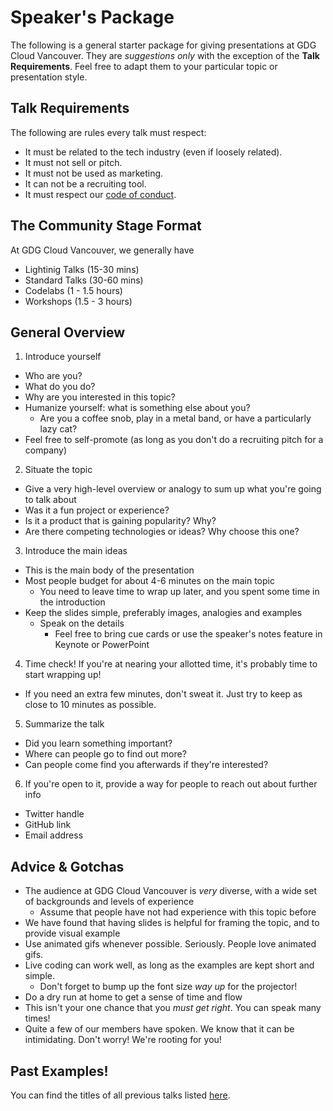 # Speaker's Package
The following is a general starter package for giving presentations at GDG Cloud Vancouver.
They are _suggestions only_ with the exception of the **Talk Requirements**. Feel free to adapt them to your particular topic or presentation style.

## Talk Requirements
The following are rules every talk must respect:

- It must be related to the tech industry (even if loosely related).
- It must not sell or pitch.
- It must not be used as marketing.
- It can not be a recruiting tool.
- It must respect our [code of conduct](https://github.com/GDGV/resources/code-of-conduct/blob/master/community_coc.md).

## The Community Stage Format
At GDG Cloud Vancouver, we generally have 
- Lightinig Talks (15-30 mins)
- Standard Talks (30-60 mins)
- Codelabs (1 - 1.5 hours)
- Workshops (1.5 - 3 hours)

## General Overview
1. Introduce yourself
  - Who are you?
  - What do you do?
  - Why are you interested in this topic?
  - Humanize yourself: what is something else about you?
    - Are you a coffee snob, play in a metal band, or have a particularly lazy cat?
  - Feel free to self-promote (as long as you don't do a recruiting pitch for a company)

2. Situate the topic
  - Give a very high-level overview or analogy to sum up what you're going to talk about
  - Was it a fun project or experience?
  - Is it a product that is gaining popularity? Why?
  - Are there competing technologies or ideas? Why choose this one?

3. Introduce the main ideas
  - This is the main body of the presentation
  - Most people budget for about 4-6 minutes on the main topic
    - You need to leave time to wrap up later, and you spent some time in the introduction
  - Keep the slides simple, preferably images, analogies and examples
    - Speak on the details
      - Feel free to bring cue cards or use the speaker's notes feature in Keynote or PowerPoint

4. Time check! If you're at nearing your allotted time, it's probably time to start wrapping up!
  - If you need an extra few minutes, don't sweat it. Just try to keep as close to 10 minutes as possible.

5. Summarize the talk
  - Did you learn something important?
  - Where can people go to find out more?
  - Can people come find you afterwards if they're interested?

6. If you're open to it, provide a way for people to reach out about further info
  - Twitter handle
  - GitHub link
  - Email address

## Advice & Gotchas
- The audience at GDG Cloud Vancouver is _very_ diverse, with a wide set of backgrounds and levels of experience
  - Assume that people have not had experience with this topic before
- We have found that having slides is helpful for framing the topic, and to provide visual example
- Use animated gifs whenever possible. Seriously. People love animated gifs.
- Live coding can work well, as long as the examples are kept short and simple.
  - Don't forget to bump up the font size _way up_ for the projector!
- Do a dry run at home to get a sense of time and flow
- This isn't your one chance that you _must get right_. You can speak many times!
- Quite a few of our members have spoken. We know that it can be intimidating. Don't worry! We're rooting for you!

## Past Examples!
You can find the titles of all previous talks listed [here](past_talk_titles.md).

